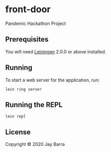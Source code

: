 # front-door

Pandemic Hackathon Project

## Prerequisites

You will need [Leiningen][] 2.0.0 or above installed.

[leiningen]: https://github.com/technomancy/leiningen

## Running

To start a web server for the application, run:

    lein ring server

## Running the REPL

    lein repl

## License

Copyright © 2020 Jay Barra
